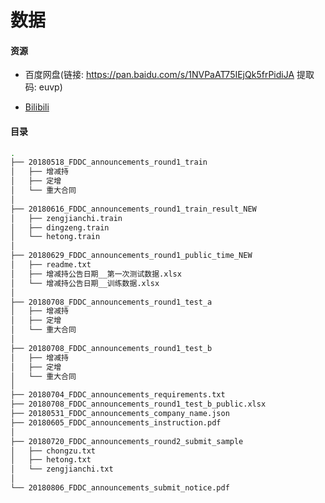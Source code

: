 # 数据

#### 资源

- 百度网盘(链接: https://pan.baidu.com/s/1NVPaAT75IEjQk5frPidiJA 提取码: euvp)

- [Bilibili](https://search.bilibili.com/all?keyword=FDDC2018%E9%87%91%E8%9E%8D%E7%AE%97%E6%B3%95%E6%8C%91%E6%88%98%E8%B5%9B02&from_source=nav_search_new)

#### 目录

<!--以时间为轴呈现-->

```bash
.
├── 20180518_FDDC_announcements_round1_train
│   ├── 增减持
│   ├── 定增
│   └── 重大合同
│ 
├── 20180616_FDDC_announcements_round1_train_result_NEW
│   ├── zengjianchi.train
│   ├── dingzeng.train
│   └── hetong.train
│ 
├── 20180629_FDDC_announcements_round1_public_time_NEW
│   ├── readme.txt
│   ├── 增减持公告日期__第一次测试数据.xlsx
│   └── 增减持公告日期__训练数据.xlsx
│ 
├── 20180708_FDDC_announcements_round1_test_a
│   ├── 增减持
│   ├── 定增
│   └── 重大合同
│ 
├── 20180708_FDDC_announcements_round1_test_b
│   ├── 增减持
│   ├── 定增
│   └── 重大合同
│ 
├── 20180704_FDDC_announcements_requirements.txt
├── 20180708_FDDC_announcements_round1_test_b_public.xlsx
├── 20180531_FDDC_announcements_company_name.json
├── 20180605_FDDC_announcements_instruction.pdf
│ 
├── 20180720_FDDC_announcements_round2_submit_sample
│   ├── chongzu.txt
│   ├── hetong.txt
│   └── zengjianchi.txt
│ 
└── 20180806_FDDC_announcements_submit_notice.pdf

```






